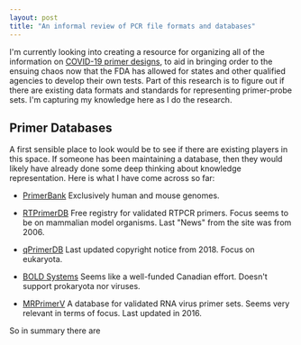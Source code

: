 ```yaml
---
layout: post
title: "An informal review of PCR file formats and databases"
---
```


I'm currently looking into creating a resource for organizing all of
the information on [COVID-19 primer
designs](2020-03-03-technical-problems-COVID-primers.md), to aid in
bringing order to the ensuing chaos now that the FDA has allowed for
states and other qualified agencies to develop their own tests. Part
of this research is to figure out if there are existing data formats
and standards for representing primer-probe sets. I'm capturing my
knowledge here as I do the research.

## Primer Databases

A first sensible place to look would be to see if there are existing
players in this space. If someone has been maintaining a database,
then they would likely have already done some deep thinking about
knowledge representation. Here is what I have come across so far:

* [PrimerBank](https://pga.mgh.harvard.edu/primerbank/)
  Exclusively human and mouse genomes.

* [RTPrimerDB](http://www.rtprimerdb.org/index.php)
  Free registry for validated RTPCR primers. Focus seems to be on
  mammalian model organisms. Last "News" from the site was from 2006.

* [qPrimerDB](https://biodb.swu.edu.cn/qprimerdb/)
  Last updated copyright notice from 2018. Focus on eukaryota.

* [BOLD Systems](http://www.boldsystems.org)
  Seems like a well-funded Canadian effort. Doesn't support prokaryota
  nor viruses.

* [MRPrimerV](mrprimerv.com)
  A database for validated RNA virus primer sets. Seems very relevant
  in terms of focus. Last updated in 2016. 

So in summary there are 
